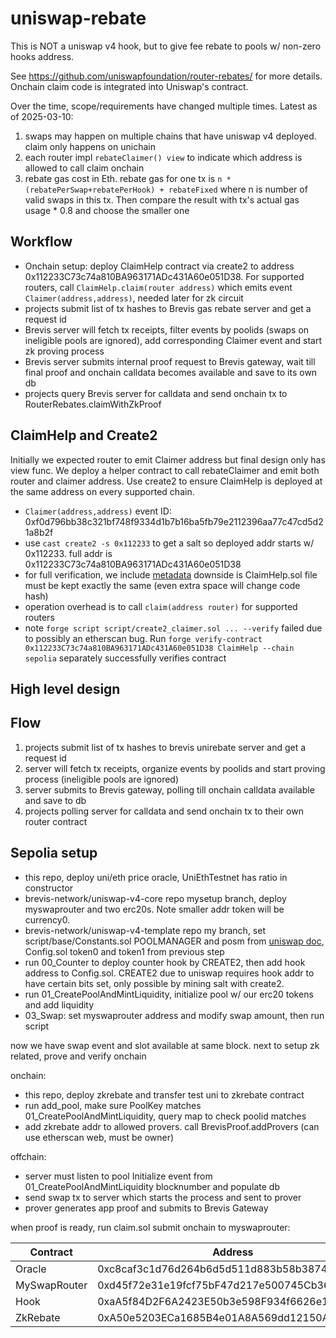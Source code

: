# uniswap-rebate
This is NOT a uniswap v4 hook, but to give fee rebate to pools w/ non-zero hooks address.

See https://github.com/uniswapfoundation/router-rebates/ for more details. Onchain claim code is integrated into Uniswap's contract.

Over the time, scope/requirements have changed multiple times. Latest as of 2025-03-10:
1. swaps may happen on multiple chains that have uniswap v4 deployed. claim only happens on unichain
2. each router impl `rebateClaimer() view` to indicate which address is allowed to call claim onchain
3. rebate gas cost in Eth. rebate gas for one tx is `n * (rebatePerSwap+rebatePerHook) + rebateFixed` where n is number of valid swaps in this tx. Then compare the result with tx's actual gas usage * 0.8  and choose the smaller one
## Workflow
- Onchain setup: deploy ClaimHelp contract via create2 to address 0x112233C73c74a810BA963171ADc431A60e051D38. For supported routers, call `ClaimHelp.claim(router address)` which emits event `Claimer(address,address)`, needed later for zk circuit
- projects submit list of tx hashes to Brevis gas rebate server and get a request id
- Brevis server will fetch tx receipts, filter events by poolids (swaps on ineligible pools are ignored), add corresponding Claimer event and start zk proving process
- Brevis server submits internal proof request to Brevis gateway, wait till final proof and onchain calldata becomes available and save to its own db
- projects query Brevis server for calldata and send onchain tx to RouterRebates.claimWithZkProof

## ClaimHelp and Create2
Initially we expected router to emit Claimer address but final design only has view func. We deploy a helper contract to call rebateClaimer and emit both router and claimer address. Use create2 to ensure ClaimHelp is deployed at the same address on every supported chain.
- `Claimer(address,address)` event ID: 0xf0d796bb38c321bf748f9334d1b7b16ba5fb79e2112396aa77c47cd5d21a8b2f
- use `cast create2 -s 0x112233` to get a salt so deployed addr starts w/ 0x112233. full addr is 0x112233C73c74a810BA963171ADc431A60e051D38
- for full verification, we include [metadata](https://book.getfoundry.sh/guides/deterministic-deployments-using-create2#metadata-and-bytecode) downside is ClaimHelp.sol file must be kept exactly the same (even extra space will change code hash)
- operation overhead is to call `claim(address router)` for supported routers
- note `forge script script/create2_claimer.sol ... --verify` failed due to possibly an etherscan bug. Run `forge verify-contract 0x112233C73c74a810BA963171ADc431A60e051D38 ClaimHelp --chain sepolia` separately successfully verifies contract

## High level design

## Flow
1. projects submit list of tx hashes to brevis unirebate server and get a request id
2. server will fetch tx receipts, organize events by poolids and start proving process (ineligible pools are ignored)
3. server submits to Brevis gateway, polling till onchain calldata available and save to db
4. projects polling server for calldata and send onchain tx to their own router contract

## Sepolia setup
- this repo, deploy uni/eth price oracle, UniEthTestnet has ratio in constructor
- brevis-network/uniswap-v4-core repo mysetup branch, deploy myswaprouter and two erc20s. Note smaller addr token will be currency0.
- brevis-network/uniswap-v4-template repo my branch, set script/base/Constants.sol POOLMANAGER and posm from [uniswap doc](https://docs.uniswap.org/contracts/v4/deployments), Config.sol token0 and token1 from previous step
- run 00_Counter to deploy counter hook by CREATE2, then add hook address to Config.sol. CREATE2 due to uniswap requires hook addr to have certain bits set, only possible by mining salt with create2.
- run 01_CreatePoolAndMintLiquidity, initialize pool w/ our erc20 tokens and add liquidity
- 03_Swap: set myswaprouter address and modify swap amount, then run script

now we have swap event and slot available at same block. next to setup zk related, prove and verify onchain

onchain:
- this repo, deploy zkrebate and transfer test uni to zkrebate contract
- run add_pool, make sure PoolKey matches 01_CreatePoolAndMintLiquidity, query map to check poolid matches
- add zkrebate addr to allowed provers. call BrevisProof.addProvers (can use etherscan web, must be owner)

offchain:
- server must listen to pool Initialize event from 01_CreatePoolAndMintLiquidity blocknumber and populate db
- send swap tx to server which starts the process and sent to prover
- prover generates app proof and submits to Brevis Gateway

when proof is ready, run claim.sol submit onchain to myswaprouter:

| Contract  | Address |
| ------------- | ------------- |
| Oracle | 0xc8caf3c1d76d264b6d5d511d883b58b3874eafa0 |
| MySwapRouter | 0xd45f72e31e19fcf75bF47d217e500745Cb36263b |
| Hook | 0xaA5f84D2F6A2423E50b3e598F934f6626e12CAc0 |
| ZkRebate | 0xA50e5203ECa1685B4e01A8A569dd12150A8b419D |
